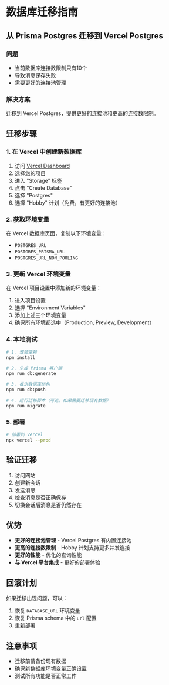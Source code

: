 # 数据库迁移指南

## 从 Prisma Postgres 迁移到 Vercel Postgres

### 问题
- 当前数据库连接数限制只有10个
- 导致消息保存失败
- 需要更好的连接池管理

### 解决方案
迁移到 Vercel Postgres，提供更好的连接池和更高的连接数限制。

## 迁移步骤

### 1. 在 Vercel 中创建新数据库

1. 访问 [Vercel Dashboard](https://vercel.com/dashboard)
2. 选择您的项目
3. 进入 "Storage" 标签
4. 点击 "Create Database"
5. 选择 "Postgres"
6. 选择 "Hobby" 计划（免费，有更好的连接池）

### 2. 获取环境变量

在 Vercel 数据库页面，复制以下环境变量：
- `POSTGRES_URL`
- `POSTGRES_PRISMA_URL` 
- `POSTGRES_URL_NON_POOLING`

### 3. 更新 Vercel 环境变量

在 Vercel 项目设置中添加新的环境变量：
1. 进入项目设置
2. 选择 "Environment Variables"
3. 添加上述三个环境变量
4. 确保所有环境都选中（Production, Preview, Development）

### 4. 本地测试

```bash
# 1. 安装依赖
npm install

# 2. 生成 Prisma 客户端
npm run db:generate

# 3. 推送数据库结构
npm run db:push

# 4. 运行迁移脚本（可选，如果需要迁移现有数据）
npm run migrate
```

### 5. 部署

```bash
# 部署到 Vercel
npx vercel --prod
```

## 验证迁移

1. 访问网站
2. 创建新会话
3. 发送消息
4. 检查消息是否正确保存
5. 切换会话后消息是否仍然存在

## 优势

- **更好的连接池管理** - Vercel Postgres 有内置连接池
- **更高的连接数限制** - Hobby 计划支持更多并发连接
- **更好的性能** - 优化的查询性能
- **与 Vercel 平台集成** - 更好的部署体验

## 回滚计划

如果迁移出现问题，可以：
1. 恢复 `DATABASE_URL` 环境变量
2. 恢复 Prisma schema 中的 `url` 配置
3. 重新部署

## 注意事项

- 迁移前请备份现有数据
- 确保新数据库环境变量正确设置
- 测试所有功能是否正常工作

